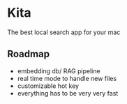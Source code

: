 # Kita

The best local search app for your mac

## Roadmap

- embedding db/ RAG pipeline
- real time mode to handle new files
- customizable hot key
- everything has to be very very fast
